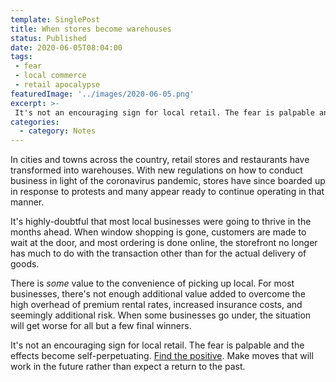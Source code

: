 ```yaml
---
template: SinglePost
title: When stores become warehouses
status: Published
date: 2020-06-05T08:04:00
tags:
 - fear
 - local commerce
 - retail apocalypse
featuredImage: '../images/2020-06-05.png'
excerpt: >-
 It's not an encouraging sign for local retail. The fear is palpable and the effects become self-perpetuating.
categories:
  - category: Notes
---
```

In cities and towns across the country, retail stores and restaurants have transformed into warehouses. With new regulations on how to conduct business in light of the coronavirus pandemic, stores have since boarded up in response to protests and many appear ready to continue operating in that manner.

It's highly-doubtful that most local businesses were going to thrive in the months ahead. When window shopping is gone, customers are made to wait at the door, and most ordering is done online, the storefront no longer has much to do with the transaction other than for the actual delivery of goods.

There is *some* value to the convenience of picking up local. For most businesses, there's not enough additional value added to overcome the high overhead of premium rental rates, increased insurance costs, and seemingly additional risk. When some businesses go under, the situation will get worse for all but a few final winners.

It's not an encouraging sign for local retail. The fear is palpable and the effects become self-perpetuating. [Find the positive](https://ecomloop.com/find-positivity-in-the-fear/). Make moves that will work in the future rather than expect a return to the past. 
